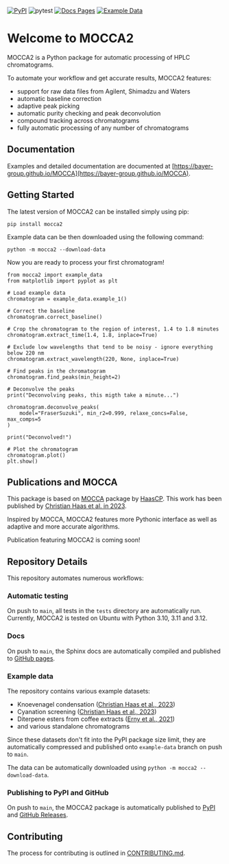 [![PyPI](https://img.shields.io/pypi/v/mocca2.svg)](https://pypi.org/project/mocca2/)
![pytest](https://github.com/bayer-group/MOCCA/actions/workflows/ci.yaml/badge.svg)
[![Docs Pages](https://github.com/bayer-group/MOCCA/actions/workflows/deploy_pages.yaml/badge.svg)](https://bayer-group.github.io/MOCCA/)
[![Example Data](https://github.com/bayer-group/MOCCA/actions/workflows/package_data.yaml/badge.svg)](https://github.com/bayer-group/MOCCA/tree/example-data)

# Welcome to MOCCA2

MOCCA2 is a Python package for automatic processing of HPLC chromatograms.

To automate your workflow and get accurate results, MOCCA2 features:
 - support for raw data files from Agilent, Shimadzu and Waters
 - automatic baseline correction
 - adaptive peak picking
 - automatic purity checking and peak deconvolution
 - compound tracking across chromatograms
 - fully automatic processing of any number of chromatograms


## Documentation

Examples and detailed documentation are documented at [https://bayer-group.github.io/MOCCA](https://bayer-group.github.io/MOCCA).

## Getting Started

The latest version of MOCCA2 can be installed simply using pip:

```
pip install mocca2
```

Example data can be then downloaded using the following command:

```
python -m mocca2 --download-data
```

Now you are ready to process your first chromatogram!

```
from mocca2 import example_data
from matplotlib import pyplot as plt

# Load example data
chromatogram = example_data.example_1()

# Correct the baseline
chromatogram.correct_baseline()

# Crop the chromatogram to the region of interest, 1.4 to 1.8 minutes
chromatogram.extract_time(1.4, 1.8, inplace=True)

# Exclude low wavelengths that tend to be noisy - ignore everything below 220 nm
chromatogram.extract_wavelength(220, None, inplace=True)

# Find peaks in the chromatogram
chromatogram.find_peaks(min_height=2)

# Deconvolve the peaks
print("Deconvolving peaks, this migth take a minute...")

chromatogram.deconvolve_peaks(
    model="FraserSuzuki", min_r2=0.999, relaxe_concs=False, max_comps=5
)

print("Deconvolved!")

# Plot the chromatogram
chromatogram.plot()
plt.show()
```

## Publications and MOCCA

This package is based on [MOCCA](https://github.com/HaasCP/mocca) package by [HaasCP](https://github.com/HaasCP). This work has been published by [Christian Haas et al. in 2023](https://doi.org/10.1021/acscentsci.2c01042).

Inspired by MOCCA, MOCCA2 features more Pythonic interface as well as adaptive and more accurate algorithms.

Publication featuring MOCCA2 is coming soon!

## Repository Details

This repository automates numerous workflows:

### Automatic testing
On push to `main`, all tests in the `tests` directory are automatically run. Currently, MOCCA2 is tested on Ubuntu with Python 3.10, 3.11 and 3.12.

### Docs
On push to `main`, the Sphinx docs are automatically compiled and published to [GitHub pages](https://bayer-group.github.io/MOCCA).

### Example data
The repository contains various example datasets:
 - Knoevenagel condensation ([Christian Haas et al., 2023](https://doi.org/10.1021/acscentsci.2c01042))
 - Cyanation screening ([Christian Haas et al., 2023](https://doi.org/10.1021/acscentsci.2c01042))
 - Diterpene esters from coffee extracts ([Erny et al., 2021](https://doi.org/10.5281/zenodo.5412345))
 - and various standalone chromatograms

Since these datasets don't fit into the PyPI package size limit, they are automatically compressed and published onto `example-data` branch on push to `main`. 

The data can be automatically downloaded using ``python -m mocca2 --download-data``.

### Publishing to PyPI and GitHub
On push to `main`, the MOCCA2 package is automatically published to [PyPI](https://pypi.org/project/mocca2/) and [GitHub Releases](https://github.com/bayer-group/MOCCA/releases).

## Contributing

The process for contributing is outlined in [CONTRIBUTING.md](https://github.com/bayer-group/MOCCA/blob/main/CONTRIBUTING.md).